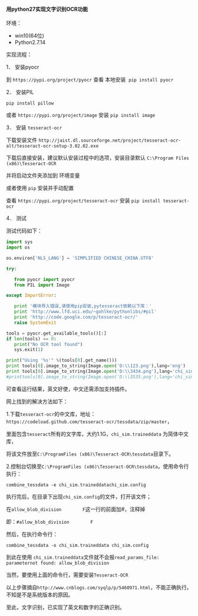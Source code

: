 #### 用python27实现文字识别OCR功能

环境：
* win10(64位)
* Python2.7.14

实现流程：

1． 安装pyocr

到 `https://pypi.org/project/pyocr` 查看 本地安装  `pip install pyocr`

2． 安装PIL

`pip install pillow`

或者 `https://pypi.org/project/image` 安装 `pip install image`

3． 安装 `tesseract-ocr`

下载安装文件 `http://jaist.dl.sourceforge.net/project/tesseract-ocr-alt/tesseract-ocr-setup-3.02.02.exe` 

下载后直接安装，建议默认安装过程中的选项，安装目录默认 `C:\Program Files (x86)\Tesseract-OCR`

并将启动文件夹添加到 环境变量 

或者使用 `pip` 安装并手动配置 

查看 `https://pypi.org/project/tesseract-ocr` 安装 `pip install tesseract-ocr`

4． 测试

测试代码如下：
```python
import sys
import os

os.environ['NLS_LANG'] = 'SIMPLIFIED CHINESE_CHINA.UTF8'

try:

   from pyocr import pyocr
   from PIL import Image

except ImportError:

   print '模块导入错误,请使用pip安装,pytesseract依赖以下库：'
   print 'http://www.lfd.uci.edu/~gohlke/pythonlibs/#pil'
   print 'http://code.google.com/p/tesseract-ocr/'
   raise SystemExit

tools = pyocr.get_available_tools()[:]
if len(tools) == 0:
   print("No OCR tool found")
   sys.exit(1)

print("Using '%s'" %(tools[0].get_name()))
print tools[0].image_to_string(Image.open('D:\\123.png'),lang='eng')
print tools[0].image_to_string(Image.open('D:\\3434.png'),lang='chi_sim')
#printtools[0].image_to_string(Image.open('D:\\3535.png'),lang='chi_sim')

```
可查看运行结果，英文好使，中文还需添加支持插件。

网上找到的解决方法如下：

1.下载`tesseract-ocr`的中文库，地址：`https://codeload.github.com/tesseract-ocr/tessdata/zip/master`，

里面包含`tesseract`所有的文字库，大约1.1G，`chi_sim.traineddata` 为简体中文库，

将该文件放至`C:\ProgramFiles (x86)\Tesseract-OCR\tessdata`目录下。

2.控制台切换至`C:\ProgramFiles (x86)\Tesseract-OCR\tessdata`，使用命令行执行：

`combine_tessdata -e chi_sim.traineddatachi_sim.config`

执行完后，在目录下出现`chi_sim.config`的文件，打开该文件；

在`allow_blob_division        F`这一行的前面加#，注释掉

即：`#allow_blob_division        F `   

然后，在执行命令行：

`combine_tessdata -o chi_sim.traineddata chi_sim.config`

到此在使用 `chi_sim.traineddata`文件就不会报`read_params_file: parameternot found: allow_blob_division`

当然，要使用上面的命令行，需要安装`Tesseract-OCR` 

以上步骤摘自`http://www.cnblogs.com/syqlp/p/5460971.html`，不能正确执行。不知是不是系统版本的原因。

至此，文字识别，已实现了英文和数字的正确识别。
